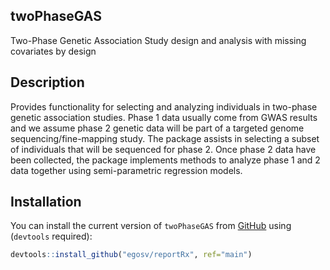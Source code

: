 
## twoPhaseGAS

Two-Phase Genetic Association Study design and analysis with missing
covariates by design

## Description

Provides functionality for selecting and analyzing individuals in
two-phase genetic association studies. Phase 1 data usually come from
GWAS results and we assume phase 2 genetic data will be part of a
targeted genome sequencing/fine-mapping study. The package assists in
selecting a subset of individuals that will be sequenced for phase 2.
Once phase 2 data have been collected, the package implements methods to
analyze phase 1 and 2 data together using semi-parametric regression
models.

## Installation

You can install the current version of `twoPhaseGAS` from
[GitHub](https://github.com) using (`devtools` required):

``` r
devtools::install_github("egosv/reportRx", ref="main")
```
